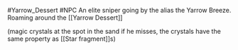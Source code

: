 #Yarrow_Dessert #NPC 
An elite sniper going by the alias the Yarrow Breeze. Roaming around the [[Yarrow Dessert]]

(magic crystals at the spot in the sand if he misses, the crystals have the same property as [[Star fragment]]s)
